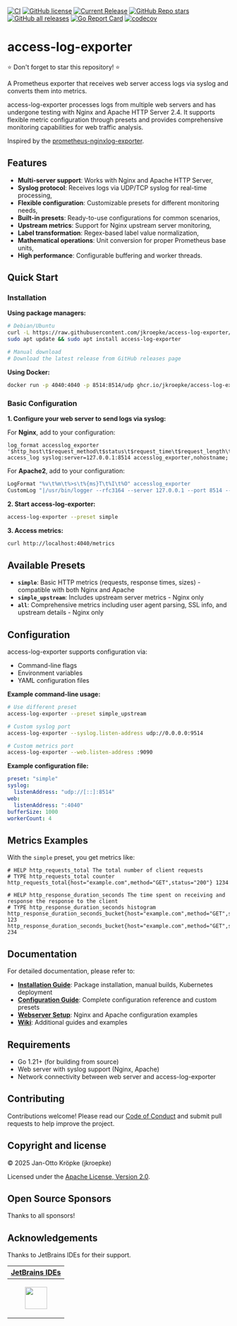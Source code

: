 [![CI](https://github.com/jkroepke/access-log-exporter/actions/workflows/ci.yaml/badge.svg?branch=main)](https://github.com/jkroepke/access-log-exporter/actions/workflows/ci.yaml)
[![GitHub license](https://img.shields.io/github/license/jkroepke/access-log-exporter)](https://github.com/jkroepke/access-log-exporter/blob/master/LICENSE.txt)
[![Current Release](https://img.shields.io/github/release/jkroepke/access-log-exporter.svg?logo=github)](https://github.com/jkroepke/access-log-exporter/releases/latest)
[![GitHub Repo stars](https://img.shields.io/github/stars/jkroepke/access-log-exporter?style=flat&logo=github)](https://github.com/jkroepke/access-log-exporter/stargazers)
[![GitHub all releases](https://img.shields.io/github/downloads/jkroepke/access-log-exporter/total?logo=github)](https://github.com/jkroepke/access-log-exporter/releases/latest)
[![Go Report Card](https://goreportcard.com/badge/github.com/jkroepke/access-log-exporter)](https://goreportcard.com/report/github.com/jkroepke/access-log-exporter)
[![codecov](https://codecov.io/gh/jkroepke/access-log-exporter/graph/badge.svg?token=TJRPHF5BVX)](https://codecov.io/gh/jkroepke/access-log-exporter)

# access-log-exporter

⭐ Don't forget to star this repository! ⭐

A Prometheus exporter that receives web server access logs via syslog and converts them into metrics.

access-log-exporter processes logs from multiple web servers and has undergone testing with Nginx and Apache HTTP Server 2.4. It supports flexible metric configuration through presets and provides comprehensive monitoring capabilities for web traffic analysis.

Inspired by the [prometheus-nginxlog-exporter](https://github.com/martin-helmich/prometheus-nginxlog-exporter).

## Features

- **Multi-server support**: Works with Nginx and Apache HTTP Server,
- **Syslog protocol**: Receives logs via UDP/TCP syslog for real-time processing,
- **Flexible configuration**: Customizable presets for different monitoring needs,
- **Built-in presets**: Ready-to-use configurations for common scenarios,
- **Upstream metrics**: Support for Nginx upstream server monitoring,
- **Label transformation**: Regex-based label value normalization,
- **Mathematical operations**: Unit conversion for proper Prometheus base units,
- **High performance**: Configurable buffering and worker threads.

## Quick Start

### Installation

**Using package managers:**
```bash
# Debian/Ubuntu
curl -L https://raw.githubusercontent.com/jkroepke/access-log-exporter/refs/heads/main/packaging/apt/access-log-exporter.sources | sudo tee /etc/apt/sources.list.d/access-log-exporter.sources
sudo apt update && sudo apt install access-log-exporter

# Manual download
# Download the latest release from GitHub releases page
```

**Using Docker:**
```bash
docker run -p 4040:4040 -p 8514:8514/udp ghcr.io/jkroepke/access-log-exporter:latest
```

### Basic Configuration

**1. Configure your web server to send logs via syslog:**

For **Nginx**, add to your configuration:
```nginx
log_format accesslog_exporter '$http_host\t$request_method\t$status\t$request_time\t$request_length\t$bytes_sent';
access_log syslog:server=127.0.0.1:8514 accesslog_exporter,nohostname;
```

For **Apache2**, add to your configuration:
```apache
LogFormat "%v\t%m\t%>s\t%{ms}T\t%I\t%O" accesslog_exporter
CustomLog "|/usr/bin/logger --rfc3164 --server 127.0.0.1 --port 8514 --udp" accesslog_exporter
```

**2. Start access-log-exporter:**
```bash
access-log-exporter --preset simple
```

**3. Access metrics:**
```bash
curl http://localhost:4040/metrics
```

## Available Presets

- **`simple`**: Basic HTTP metrics (requests, response times, sizes) - compatible with both Nginx and Apache
- **`simple_upstream`**: Includes upstream server metrics - Nginx only
- **`all`**: Comprehensive metrics including user agent parsing, SSL info, and upstream details - Nginx only

## Configuration

access-log-exporter supports configuration via:
- Command-line flags
- Environment variables
- YAML configuration files

**Example command-line usage:**
```bash
# Use different preset
access-log-exporter --preset simple_upstream

# Custom syslog port
access-log-exporter --syslog.listen-address udp://0.0.0.0:9514

# Custom metrics port
access-log-exporter --web.listen-address :9090
```

**Example configuration file:**
```yaml
preset: "simple"
syslog:
  listenAddress: "udp://[::]:8514"
web:
  listenAddress: ":4040"
bufferSize: 1000
workerCount: 4
```

## Metrics Examples

With the `simple` preset, you get metrics like:

```prometheus
# HELP http_requests_total The total number of client requests
# TYPE http_requests_total counter
http_requests_total{host="example.com",method="GET",status="200"} 1234

# HELP http_response_duration_seconds The time spent on receiving and response the response to the client
# TYPE http_response_duration_seconds histogram
http_response_duration_seconds_bucket{host="example.com",method="GET",status="200",le="0.005"} 123
http_response_duration_seconds_bucket{host="example.com",method="GET",status="200",le="0.01"} 234
```

## Documentation

For detailed documentation, please refer to:

- **[Installation Guide](docs/Installation.md)**: Package installation, manual builds, Kubernetes deployment
- **[Configuration Guide](docs/Configuration.md)**: Complete configuration reference and custom presets
- **[Webserver Setup](docs/Webserver.md)**: Nginx and Apache configuration examples
- **[Wiki](https://github.com/jkroepke/access-log-exporter/wiki)**: Additional guides and examples

## Requirements

- Go 1.21+ (for building from source)
- Web server with syslog support (Nginx, Apache)
- Network connectivity between web server and access-log-exporter

## Contributing

Contributions welcome! Please read our [Code of Conduct](CODE_OF_CONDUCT.md) and submit pull requests to help improve the project.

## Copyright and license

© 2025 Jan-Otto Kröpke (jkroepke)

Licensed under the [Apache License, Version 2.0](LICENSE.txt).

## Open Source Sponsors

Thanks to all sponsors!

## Acknowledgements

Thanks to JetBrains IDEs for their support.

<table>
  <thead>
    <tr>
      <th><a href="https://www.jetbrains.com/?from=jkroepke">JetBrains IDEs</a></th>
    </tr>
  </thead>
  <tbody>
    <tr>
      <td>
        <p align="center">
          <a href="https://www.jetbrains.com/?from=jkroepke">
            <picture>
              <source srcset="https://www.jetbrains.com/company/brand/img/logo_jb_dos_3.svg" media="(prefers-color-scheme: dark)">
              <img src="https://resources.jetbrains.com/storage/products/company/brand/logos/jetbrains.svg" style="height: 50px">
            </picture>
          </a>
        </p>
      </td>
    </tr>
  </tbody>
</table>
